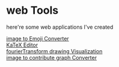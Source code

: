 # web Tools

here're some web applications I've created  

[image to Emoji Converter](https://peyu-7545.github.io/tools/ImageToEmoji.html)  
[KaTeX Editor](https://peyu-7545.github.io/tools/KatexEditor.html)  
[fourierTransform drawing Visualization](https://peyu-7545.github.io/tools/fourierDrawing.html)  
[image to contribute graph Converter](https://peyu-7545.github.io/tools/ImageToKusa.html)  
